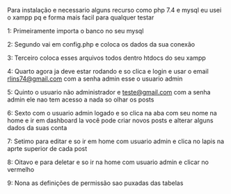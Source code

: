 Para instalação e necessario alguns recurso como php 7.4 e mysql eu usei o xampp pq e forma mais facil para qualquer testar

1: Primeiramente importa o banco no seu mysql

2: Segundo vai em config.php e coloca os dados da sua conexão

3: Terceiro coloca esses arquivos todos dentro htdocs do seu xampp

4: Quarto agora ja deve estar rodando e so clica e login e usar o email rlins74@gmail.com com a senha admin esse o usuario admin

5: Quinto o usuario não administrador e teste@gmail.com com a senha admin ele nao tem acesso a nada so olhar os posts

6: Sexto com o usuario admin logado e so clica na aba com seu nome na home e ir em dashboard la você pode criar novos posts e alterar alguns dados da suas conta

7: Setimo para editar e so ir em home com usuario admin e clica no lapis na aprte superior de cada post 

8: Oitavo e para deletar e so ir na home com usuario admin e clicar no vermelho

9: Nona as definições de permissão sao puxadas das tabelas